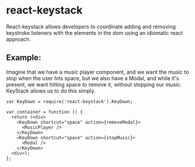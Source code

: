 # react-keystack

React-keystack allows developers to coordinate adding and removing keystroke listeners with the elements in the dom using an idiomatic react approach.


## Example:
Imagine that we have a music player component, and we want the music to stop when the user hits space, but we also have a Modal, and while it's present, we want hitting space to remove it, without stopping our music.  KeyStack allows us to do this simply.

```
var KeyDown = require('react-keystack').KeyDown;

var container = function () {
  return (<div>
    <KeyDown shortcut="space" action={removeModal}>
      <MusicPlayer />
    </KeyDown>
    <KeyDown shortcut="space" action={stopMusic}>
      <Modal />
    </KeyDown>
  <div>);
};
```
